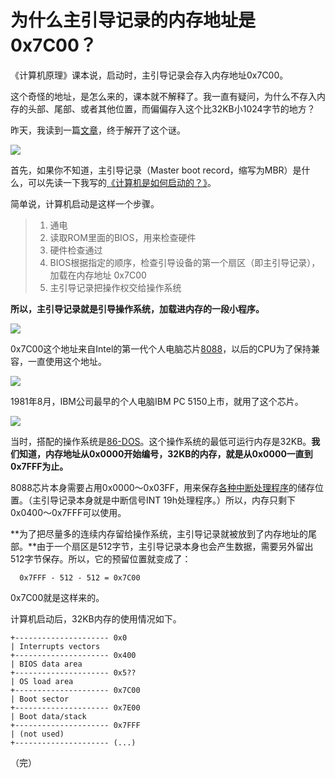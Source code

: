 # 为什么主引导记录的内存地址是0x7C00？

《计算机原理》课本说，启动时，主引导记录会存入内存地址0x7C00。

这个奇怪的地址，是怎么来的，课本就不解释了。我一直有疑问，为什么不存入内存的头部、尾部、或者其他位置，而偏偏存入这个比32KB小1024字节的地方？

昨天，我读到一篇[文章](http://www.glamenv-septzen.net/en/view/6)，终于解开了这个谜。

![](http://www.ruanyifeng.com/blogimg/asset/2015/bg2015092804.png)

首先，如果你不知道，主引导记录（Master boot record，缩写为MBR）是什么，可以先读一下我写的[《计算机是如何启动的？》](http://www.ruanyifeng.com/blog/2013/02/booting.html)。

简单说，计算机启动是这样一个步骤。

> 1. 通电
> 2. 读取ROM里面的BIOS，用来检查硬件
> 3. 硬件检查通过
> 4. BIOS根据指定的顺序，检查引导设备的第一个扇区（即主引导记录），加载在内存地址 0x7C00
> 5. 主引导记录把操作权交给操作系统

**所以，主引导记录就是引导操作系统，加载进内存的一段小程序。**

![](http://www.ruanyifeng.com/blogimg/asset/2015/bg2015092802-1.jpg)

0x7C00这个地址来自Intel的第一代个人电脑芯片[8088](https://en.wikipedia.org/wiki/Intel_8088)，以后的CPU为了保持兼容，一直使用这个地址。

![](http://www.ruanyifeng.com/blogimg/asset/2015/bg2015092801-1.jpg)

1981年8月，IBM公司最早的个人电脑IBM PC 5150上市，就用了这个芯片。

![](http://www.ruanyifeng.com/blogimg/asset/2015/bg2015092803.png)

当时，搭配的操作系统是[86-DOS](https://en.wikipedia.org/wiki/86-DOS)。这个操作系统的最低可运行内存是32KB。**我们知道，内存地址从0x0000开始编号，32KB的内存，就是从0x0000一直到0x7FFF为止。**

8088芯片本身需要占用0x0000～0x03FF，用来保存[各种中断处理程序](https://en.wikipedia.org/wiki/BIOS_interrupt_call)的储存位置。（主引导记录本身就是中断信号INT 19h处理程序。）所以，内存只剩下0x0400～0x7FFF可以使用。

**为了把尽量多的连续内存留给操作系统，主引导记录就被放到了内存地址的尾部。**由于一个扇区是512字节，主引导记录本身也会产生数据，需要另外留出512字节保存。所以，它的预留位置就变成了：

```
  0x7FFF - 512 - 512 = 0x7C00 
```

0x7C00就是这样来的。

计算机启动后，32KB内存的使用情况如下。

```
+--------------------- 0x0
| Interrupts vectors
+--------------------- 0x400
| BIOS data area
+--------------------- 0x5??
| OS load area
+--------------------- 0x7C00
| Boot sector
+--------------------- 0x7E00
| Boot data/stack
+--------------------- 0x7FFF
| (not used)
+--------------------- (...)
```

（完）